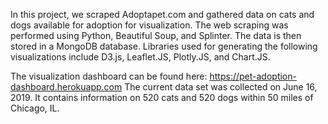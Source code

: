 In this project, we scraped Adoptapet.com and gathered data on cats and dogs available for adoption for visualization. The web scraping was performed using Python, Beautiful Soup, and Splinter. The data is then stored in a MongoDB database. Libraries used for generating the following visualizations include D3.js, Leaflet.JS, Plotly.JS, and Chart.JS.

The visualization dashboard can be found here: https://pet-adoption-dashboard.herokuapp.com
The current data set was collected on June 16, 2019. It contains information on 520 cats and 520 dogs within 50 miles of Chicago, IL.
